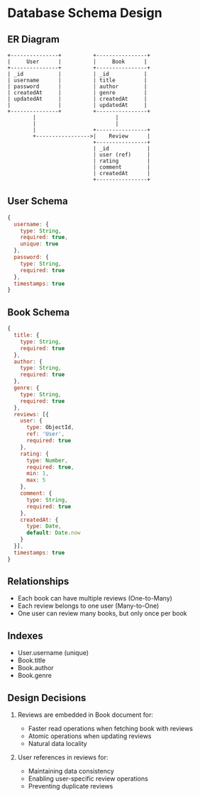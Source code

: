 
# Database Schema Design

## ER Diagram
```
+---------------+          +----------------+
|     User      |          |     Book      |
+---------------+          +----------------+
| _id           |          | _id           |
| username      |          | title         |
| password      |          | author        |
| createdAt     |          | genre         |
| updatedAt     |          | createdAt     |
|               |          | updatedAt     |
+---------------+          +----------------+
        |                         |
        |                         |
        |                  +----------------+
        +----------------->|    Review      |
                           +----------------+
                           | _id            | 
                           | user (ref)     |
                           | rating         |
                           | comment        |
                           | createdAt      |
                           +----------------+
```


## User Schema
```javascript
{
  username: { 
    type: String, 
    required: true, 
    unique: true 
  },
  password: { 
    type: String, 
    required: true 
  },
  timestamps: true
}
```

## Book Schema
```javascript
{
  title: { 
    type: String, 
    required: true 
  },
  author: { 
    type: String, 
    required: true 
  },
  genre: { 
    type: String, 
    required: true 
  },
  reviews: [{
    user: { 
      type: ObjectId, 
      ref: 'User',
      required: true
    },
    rating: { 
      type: Number, 
      required: true,
      min: 1,
      max: 5 
    },
    comment: { 
      type: String, 
      required: true 
    },
    createdAt: { 
      type: Date, 
      default: Date.now 
    }
  }],
  timestamps: true
}
```

## Relationships
- Each book can have multiple reviews (One-to-Many)
- Each review belongs to one user (Many-to-One)
- One user can review many books, but only once per book

## Indexes
- User.username (unique)
- Book.title
- Book.author
- Book.genre

## Design Decisions
1. Reviews are embedded in Book document for:
   - Faster read operations when fetching book with reviews
   - Atomic operations when updating reviews
   - Natural data locality

2. User references in reviews for:
   - Maintaining data consistency
   - Enabling user-specific review operations
   - Preventing duplicate reviews
